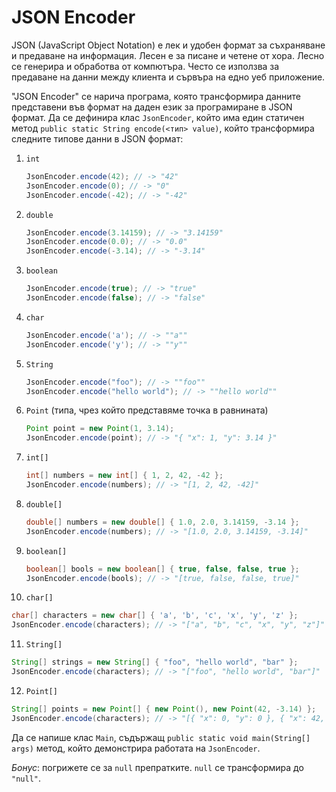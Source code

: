 JSON Encoder
============

JSON (JavaScript Object Notation) е лек и удобен формат за съхраняване и
предаване на информация. Лесен е за писане и четене от хора. Лесно се генерира и
обработва от компютъра. Често се използва за предаване на данни между клиента и
сървъра на едно уеб приложение.

"JSON Encoder" се нарича програма, която трансформира данните представени във
формат на даден език за програмиране в JSON формат. Да се дефинира клас
`JsonEncoder`, който има един статичен метод
`public static String encode(<тип> value)`, който трансформира следните типове
данни в JSON формат:
1. `int`

   ```java
   JsonEncoder.encode(42); // -> "42"
   JsonEncoder.encode(0); // -> "0"
   JsonEncoder.encode(-42); // -> "-42"
   ```

2. `double`

   ```java
   JsonEncoder.encode(3.14159); // -> "3.14159"
   JsonEncoder.encode(0.0); // -> "0.0"
   JsonEncoder.encode(-3.14); // -> "-3.14"
   ```

3. `boolean`

   ```java
   JsonEncoder.encode(true); // -> "true"
   JsonEncoder.encode(false); // -> "false"
   ```

4. `char`

   ```java
   JsonEncoder.encode('a'); // -> ""a""
   JsonEncoder.encode('y'); // -> ""y""
   ```

5. `String`

   ```java
   JsonEncoder.encode("foo"); // -> ""foo""
   JsonEncoder.encode("hello world"); // -> ""hello world""
   ```

6. `Point` (типа, чрез който представяме точка в равнината)

   ```java
   Point point = new Point(1, 3.14);
   JsonEncoder.encode(point); // -> "{ "x": 1, "y": 3.14 }"
   ```

7. `int[]`

   ```java
   int[] numbers = new int[] { 1, 2, 42, -42 };
   JsonEncoder.encode(numbers); // -> "[1, 2, 42, -42]"
   ```

8. `double[]`

   ```java
   double[] numbers = new double[] { 1.0, 2.0, 3.14159, -3.14 };
   JsonEncoder.encode(numbers); // -> "[1.0, 2.0, 3.14159, -3.14]"
   ```

9. `boolean[]`

   ```java
   boolean[] bools = new boolean[] { true, false, false, true };
   JsonEncoder.encode(bools); // -> "[true, false, false, true]"
   ```

10. `char[]`

   ```java
   char[] characters = new char[] { 'a', 'b', 'c', 'x', 'y', 'z' };
   JsonEncoder.encode(characters); // -> "["a", "b", "c", "x", "y", "z"]"
   ```

11. `String[]`

   ```java
   String[] strings = new String[] { "foo", "hello world", "bar" };
   JsonEncoder.encode(characters); // -> "["foo", "hello world", "bar"]"
   ```

12. `Point[]`

   ```java
   String[] points = new Point[] { new Point(), new Point(42, -3.14) };
   JsonEncoder.encode(characters); // -> "[{ "x": 0, "y": 0 }, { "x": 42, "y": -3.14 }]"
   ```

Да се напише клас `Main`, съдържащ `public static void main(String[] args)`
метод, който демонстрира работата на `JsonEncoder`.

*Бонус*: погрижете се за `null` препратките. `null` се трансформира до `"null"`.
